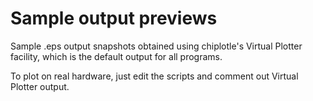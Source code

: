 # Sample output previews

Sample .eps output snapshots obtained using chiplotle's Virtual Plotter facility, which is the default output for all programs.

To plot on real hardware, just edit the scripts and comment out Virtual Plotter output.
